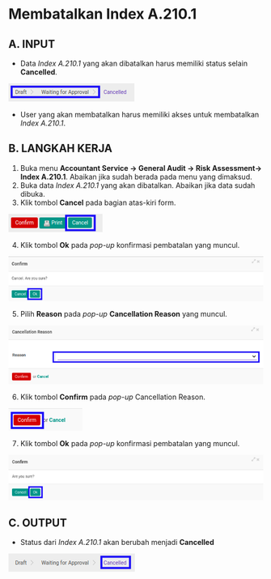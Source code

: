 # Membatalkan Index A.210.1

## A. INPUT

* Data *Index A.210.1* yang akan dibatalkan harus memiliki status selain **Cancelled**.

![](../../../img/index-a2101/status-selain-cancelled.png)

* User yang akan membatalkan harus memiliki akses untuk membatalkan *Index A.210.1*.

## B. LANGKAH KERJA

1. Buka menu **Accountant Service -> General Audit -> Risk Assessment-> Index A.210.1**. Abaikan jika sudah berada pada menu yang dimaksud.
2. Buka data *Index A.210.1* yang akan dibatalkan. Abaikan jika data sudah dibuka.
3. Klik tombol **Cancel** pada bagian atas-kiri form.

![](../../../img/index-a2101/tombol-cancel.png)

4. Klik tombol **Ok** pada *pop-up* konfirmasi pembatalan yang muncul.

![](../../../img/index-a2101/pop-up-konfirmasi-cancel.png)

5. Pilih **Reason** pada *pop-up* **Cancellation Reason** yang muncul.

![](../../../img/index-a2101/pilihan-cancellation-reason.png)

6. Klik tombol **Confirm** pada *pop-up* Cancellation Reason.

![](../../../img/index-a2101/tombol-confirm-cancel-reason.png)

7. Klik tombol **Ok** pada *pop-up* konfirmasi pembatalan yang muncul.

![](../../../img/index-a2101/tombol-ok-confirm-cancel.png)

## C. OUTPUT

* Status dari *Index A.210.1* akan berubah menjadi **Cancelled**

![](../../../img/index-a2101/status-cancelled.png)
